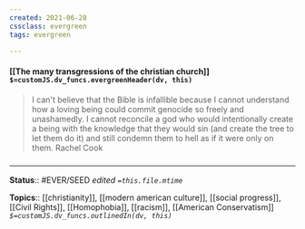 ```yaml
---
created: 2021-06-28
cssclass: evergreen
tags: evergreen

---
```


#### [[The many transgressions of the christian church]] `$=customJS.dv_funcs.evergreenHeader(dv, this)`

> I can't believe that the Bible is infallible because I cannot understand how a loving being could commit genocide so freely and unashamedly. I cannot reconcile a god who would intentionally create a being with the knowledge that they would sin (and create the tree to let them do it) and still condemn them to hell as if it were only on them.
> Rachel Cook

### <hr class="footnote"/>

**Status**:: #EVER/SEED
*edited `=this.file.mtime`*

**Topics**:: [[christianity]], [[modern american culture]], [[social progress]], [[Civil Rights]], [[Homophobia]], [[racism]], [[American Conservatism]]
*`$=customJS.dv_funcs.outlinedIn(dv, this)`*
